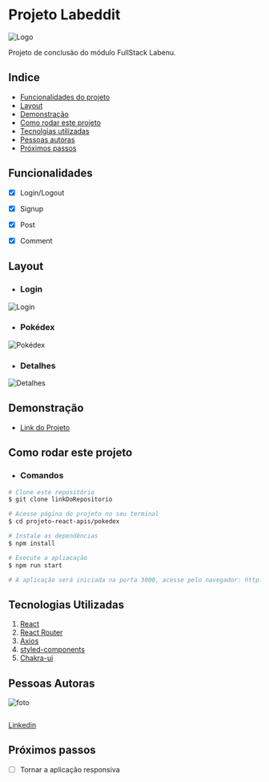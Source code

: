 # Projeto Labeddit

![Logo](./src/assets/readme/pokemon-logo-0.svg)

Projeto de conclusão do módulo FullStack Labenu.

## Indice

- <a href="#funcionalidades">Funcionalidades do projeto</a>
- <a href="#layout">Layout</a>
- <a href="#demonstração">Demonstração</a>
- <a href="#como-rodar-este-projeto">Como rodar este projeto</a>
- <a href="#tecnologias-utilizadas">Tecnolgias utilizadas</a>
- <a href="#pessoas-autoras">Pessoas autoras</a>
- <a href="#próximos-passos">Próximos passos</a>

## Funcionalidades
- [x] Login/Logout
- [x] Signup
- [x] Post
- [x] Comment


## Layout
- ### Login
![Login](./src/assets/readme/home_clip%20-%20Made%20with%20Clipchamp.gif)

- ### Pokédex
![Pokédex](./src/assets/readme/Pokedex%20-%20Made%20with%20Clipchamp.gif)

- ### Detalhes
![Detalhes](./src/assets/readme/Detalhes%20-%20Made%20with%20Clipchamp.gif)

## Demonstração
- [Link do Projeto](https://pokedex-wesllei.surge.sh/)

## Como rodar este projeto

- ### Comandos
```bash
# Clone este repositório
$ git clone linkDoRepositorio

# Acesse página do projeto no seu terminal
$ cd projeto-react-apis/pokedex

# Instale as dependências
$ npm install

# Execute a apliacação
$ npm run start

# A aplicação será iniciada na porta 3000, acesse pelo navegador: http://localhost:3000
```

## Tecnologias Utilizadas
1. [React](https://react.dev/learn)
2. [React Router](https://reactrouter.com/en/main)
3. [Axios](https://axios-http.com/ptbr/docs/intro)
4. [styled-components](https://styled-components.com/)
5. [Chakra-ui](https://chakra-ui.com/)

## Pessoas Autoras
![foto](./src/assets/readme/foto.png)
```
```
[Linkedin](https://www.linkedin.com/in/wesllei-brito-9222b9202/)

## Próximos passos
- [ ] Tornar a aplicação responsiva